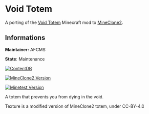 # Void Totem

A porting of the [Void Totem](https://www.curseforge.com/minecraft/mc-mods/voidtotem) Minecraft mod to [MineClone2](https://content.minetest.net/packages/Wuzzy/mineclone2/).

## Informations

**Maintainer:** AFCMS

**State:** Maintenance

[![ContentDB](https://content.minetest.net/packages/mineclone2-mods/void_totem/shields/title/)](https://content.minetest.net/packages/mineclone2-mods/void_totem/)

[![MineClone2 Version](https://img.shields.io/badge/MineClone2-master-green)](https://git.minetest.land/MineClone2/MineClone2)

[![Minetest Version](https://img.shields.io/badge/Minetest-5.4.1-green)](https://github.com/minetest/minetest/releases/tag/5.4.1)

A totem that prevents you from dying in the void.

Texture is a modified version of MineClone2 totem, under CC-BY-4.0
